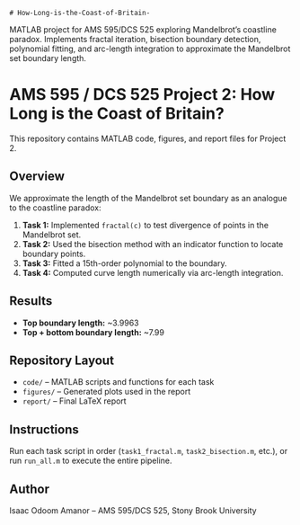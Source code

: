     # How-Long-is-the-Coast-of-Britain-
MATLAB project for AMS 595/DCS 525 exploring Mandelbrot’s coastline paradox. Implements fractal iteration, bisection boundary detection, polynomial fitting, and arc-length integration to approximate the Mandelbrot set boundary length.
# AMS 595 / DCS 525 Project 2: How Long is the Coast of Britain?

This repository contains MATLAB code, figures, and report files for Project 2.

## Overview
We approximate the length of the Mandelbrot set boundary as an analogue to the coastline paradox:
1. **Task 1:** Implemented `fractal(c)` to test divergence of points in the Mandelbrot set.
2. **Task 2:** Used the bisection method with an indicator function to locate boundary points.
3. **Task 3:** Fitted a 15th-order polynomial to the boundary.
4. **Task 4:** Computed curve length numerically via arc-length integration.

## Results
- **Top boundary length:** ~3.9963  
- **Top + bottom boundary length:** ~7.99  

## Repository Layout
- `code/` – MATLAB scripts and functions for each task  
- `figures/` – Generated plots used in the report  
- `report/` – Final LaTeX report  

## Instructions
Run each task script in order (`task1_fractal.m`, `task2_bisection.m`, etc.), or run `run_all.m` to execute the entire pipeline.

## Author
Isaac Odoom Amanor – AMS 595/DCS 525, Stony Brook University

